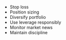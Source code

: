 - Stop loss
- Position sizing
- Diversify portfolio
- Use leverage responsibly
- Monitor market news
- Maintain discipline